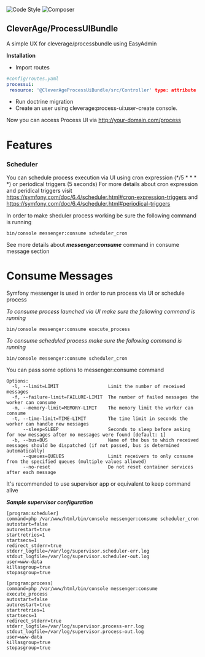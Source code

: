 ![Code Style](https://github.com/cleverage/processuibundle/actions/workflows/super-linter.yml/badge.svg) ![Composer](https://github.com/cleverage/processuibundle/actions/workflows/php.yml/badge.svg)


## CleverAge/ProcessUIBundle
A simple UX for cleverage/processbundle using EasyAdmin

**Installation**
* Import routes
```yaml  
#config/routes.yaml  
processui:  
 resource: '@CleverAgeProcessUiBundle/src/Controller' type: attribute  
```  
* Run doctrine migration
* Create an user using cleverage:process-ui:user-create console.

Now you can access Process UI via http://your-domain.com/process

# Features
### Scheduler
You can schedule process execution via UI using cron expression (*/5 * * * *) or periodical triggers (5 seconds)
For more details about cron expression and peridical triggers visit https://symfony.com/doc/6.4/scheduler.html#cron-expression-triggers and https://symfony.com/doc/6.4/scheduler.html#periodical-triggers

In order to make sheduler process working be sure the following command is running
```
bin/console messenger:consume scheduler_cron
```
See more details about ***messenger:consume*** command in consume message section

# Consume Messages
Symfony messenger is used in order to run process via UI or schedule process

*To consume process launched via UI make sure the following command is running*
```
bin/console messenger:consume execute_process
```

*To consume scheduled process make sure the following command is running*
```
bin/console messenger:consume scheduler_cron
```
You can pass some options to messenger:consume command
```
Options:
  -l, --limit=LIMIT                  Limit the number of received messages
  -f, --failure-limit=FAILURE-LIMIT  The number of failed messages the worker can consume
  -m, --memory-limit=MEMORY-LIMIT    The memory limit the worker can consume
  -t, --time-limit=TIME-LIMIT        The time limit in seconds the worker can handle new messages
      --sleep=SLEEP                  Seconds to sleep before asking for new messages after no messages were found [default: 1]
  -b, --bus=BUS                      Name of the bus to which received messages should be dispatched (if not passed, bus is determined automatically)
      --queues=QUEUES                Limit receivers to only consume from the specified queues (multiple values allowed)
      --no-reset                     Do not reset container services after each message
```

It's recommended to use supervisor app or equivalent to keep command alive

***Sample supervisor configuration***
```
[program:scheduler]
command=php /var/www/html/bin/console messenger:consume scheduler_cron
autostart=false
autorestart=true
startretries=1
startsecs=1
redirect_stderr=true
stderr_logfile=/var/log/supervisor.scheduler-err.log
stdout_logfile=/var/log/supervisor.scheduler-out.log
user=www-data
killasgroup=true
stopasgroup=true

[program:process]
command=php /var/www/html/bin/console messenger:consume execute_process
autostart=false
autorestart=true
startretries=1
startsecs=1
redirect_stderr=true
stderr_logfile=/var/log/supervisor.process-err.log
stdout_logfile=/var/log/supervisor.process-out.log
user=www-data
killasgroup=true
stopasgroup=true
``` 